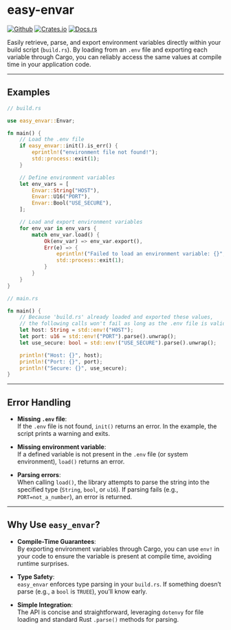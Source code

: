 # easy-envar

[![Github](https://github.com/foolkat/rust-easy-envar/workflows/CI/badge.svg)](https://github.com/foolkat/rust-easy-envar/actions)
[![Crates.io](https://img.shields.io/crates/v/easy_envar.svg)](https://crates.io/crates/easy_envar)
[![Docs.rs](https://docs.rs/easy_envar/badge.svg)](https://docs.rs/easy_envar)

Easily retrieve, parse, and export environment variables directly within your build script (`build.rs`).
By loading from an `.env` file and exporting each variable through Cargo, you can reliably access the same values at compile time in your application code.

---

## Examples

```rust
// build.rs

use easy_envar::Envar;

fn main() {
    // Load the .env file
    if easy_envar::init().is_err() {
        eprintln!("environment file not found!");
        std::process::exit(1);
    }

    // Define environment variables
    let env_vars = [
        Envar::String("HOST"),
        Envar::U16("PORT"),
        Envar::Bool("USE_SECURE"),
    ];

    // Load and export environment variables
    for env_var in env_vars {
        match env_var.load() {
            Ok(env_var) => env_var.export(),
            Err(e) => {
                eprintln!("Failed to load an environment variable: {}", e);
                std::process::exit(1);
            }
        }
    }
}
```

```rust
// main.rs

fn main() {
    // Because 'build.rs' already loaded and exported these values,
    // the following calls won't fail as long as the .env file is valid.
    let host: String = std::env!("HOST");
    let port: u16 = std::env!("PORT").parse().unwrap();
    let use_secure: bool = std::env!("USE_SECURE").parse().unwrap();

    println!("Host: {}", host);
    println!("Port: {}", port);
    println!("Secure: {}", use_secure);
}
```

---

## Error Handling

- **Missing `.env` file**:  
  If the `.env` file is not found, `init()` returns an error. In the example, the script prints a warning and exits.

- **Missing environment variable**:  
  If a defined variable is not present in the `.env` file (or system environment), `load()` returns an error.

- **Parsing errors**:  
  When calling `load()`, the library attempts to parse the string into the specified type (`String`, `bool`, or `u16`). If parsing fails (e.g., `PORT=not_a_number`), an error is returned.

---

## Why Use `easy_envar`?

- **Compile-Time Guarantees**:  
  By exporting environment variables through Cargo, you can use `env!` in your code to ensure the variable is present at compile time, avoiding runtime surprises.

- **Type Safety**:  
  `easy_envar` enforces type parsing in your `build.rs`. If something doesn’t parse (e.g., a `bool` is `TRUEE`), you’ll know early.

- **Simple Integration**:  
  The API is concise and straightforward, leveraging `dotenvy` for file loading and standard Rust `.parse()` methods for parsing.

